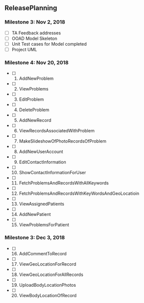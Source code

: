 ## ReleasePlanning

### Milestone 3: Nov 2, 2018
- [ ] TA Feedback addresses
- [ ] OOAD Model Skeleton
- [ ] Unit Test cases for Model completed
- [ ] Project UML

### Milestone 4: Nov 20, 2018
- [ ] 1. AddNewProblem
- [ ] 2. ViewProblems
- [ ] 3. EditProblem
- [ ] 4. DeleteProblem
- [ ] 5. AddNewRecord
- [ ] 6. ViewRecordsAssociatedWithProblem
- [ ] 7. MakeSlideshowOfPhotoRecordsOfProblem
- [ ] 8. AddNewUserAccount
- [ ] 9. EditContactInformation
- [ ] 10. ShowContactInformationForUser
- [ ] 11. FetchProblemsAndRecordsWithAllKeywords
- [ ] 12. FetchProblemsAndRecordsWithKeyWordsAndGeoLocatioin
- [ ] 13. ViewAssignedPatients
- [ ] 14. AddNewPatient
- [ ] 15. ViewProblemsForPatient

### Milestone 3: Dec 3, 2018
- [ ] 16. AddCommentToRecord
- [ ] 17. ViewGeoLocationForRecord
- [ ] 18. ViewGeoLocationForAllRecords
- [ ] 19. UploadBodyLocationPhotos
- [ ] 20. ViewBodyLocationOfRecord